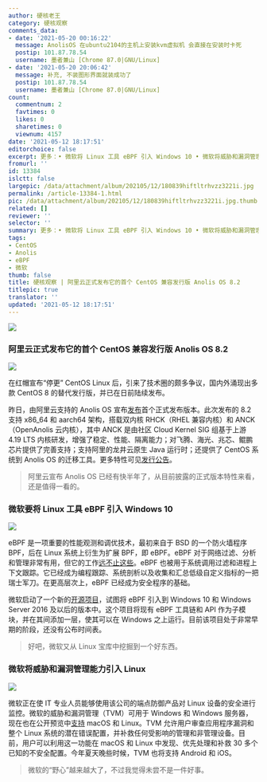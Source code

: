 ```yaml
---
author: 硬核老王
category: 硬核观察
comments_data:
- date: '2021-05-20 00:16:22'
  message: AnolisOS 在ubuntu2104的主机上安装kvm虚拟机 会直接在安装时卡死
  postip: 101.87.78.54
  username: 墨者兼山 [Chrome 87.0|GNU/Linux]
- date: '2021-05-20 20:06:42'
  message: 补充, 不装图形界面就装成功了
  postip: 101.87.78.54
  username: 墨者兼山 [Chrome 87.0|GNU/Linux]
count:
  commentnum: 2
  favtimes: 0
  likes: 0
  sharetimes: 0
  viewnum: 4157
date: '2021-05-12 18:17:51'
editorchoice: false
excerpt: 更多：• 微软将 Linux 工具 eBPF 引入 Windows 10 • 微软将威胁和漏洞管理能力引入 Linux
fromurl: ''
id: 13384
islctt: false
largepic: /data/attachment/album/202105/12/180839hiftltrhvzz3221i.jpg
permalink: /article-13384-1.html
pic: /data/attachment/album/202105/12/180839hiftltrhvzz3221i.jpg.thumb.jpg
related: []
reviewer: ''
selector: ''
summary: 更多：• 微软将 Linux 工具 eBPF 引入 Windows 10 • 微软将威胁和漏洞管理能力引入 Linux
tags:
- CentOS
- Anolis
- eBPF
- 微软
thumb: false
title: 硬核观察 | 阿里云正式发布它的首个 CentOS 兼容发行版 Anolis OS 8.2
titlepic: true
translator: ''
updated: '2021-05-12 18:17:51'
---
```


![](/data/attachment/album/202105/12/180839hiftltrhvzz3221i.jpg)


### 阿里云正式发布它的首个 CentOS 兼容发行版 Anolis OS 8.2


![](/data/attachment/album/202105/12/180856u0da0wtiw3y9jvsz.jpg)


在红帽宣布“停更” CentOS Linux 后，引来了技术圈的颇多争议，国内外涌现出多款 CentOS 8 的替代发行版，并已在日前陆续发布。


昨日，由阿里云支持的 Anolis OS 宣布[发布](https://mp.weixin.qq.com/s/N4EmABzPmxX0J5veo314sQ)首个正式发布版本。此次发布的 8.2 支持 x86\_64 和 aarch64 架构，搭载双内核 RHCK（RHEL 兼容内核）和 ANCK（OpenAnolis 云内核），其中 ANCK 是由社区 Cloud Kernel SIG 组基于上游 4.19 LTS 内核研发，增强了稳定、性能、隔离能力；对飞腾、海光、兆芯、鲲鹏芯片提供了完善支持；支持阿里的龙井云原生 Java 运行时；还提供了 CentOS 系统到 Anolis OS 的迁移工具。更多特性可见[发行公告](https://mirrors.openanolis.org/anolis/8/isos/GA/ReadMe.txt)。



> 
> 阿里云宣布 Anolis OS 已经有快半年了，从目前披露的正式版本特性来看，还是值得一看的。
> 
> 
> 


### 微软要将 Linux 工具 eBPF 引入 Windows 10


![](/data/attachment/album/202105/12/180919j2pbssyqgi2nyk7i.jpg)


eBPF 是一项重要的性能观测和调优技术，最初来自于 BSD 的一个防火墙程序 BPF，后在 Linux 系统上衍生为扩展 BPF，即 eBPF。eBPF 对于网络过滤、分析和管理非常有用，但它的工作[远不止这些](https://www.zdnet.com/article/porting-linuxs-ebpf-to-windows-10-and-windows-server/)。eBPF 也被用于系统调用过滤和进程上下文跟踪。它已经成为编程跟踪、系统剖析以及收集和汇总低级自定义指标的一把瑞士军刀。在更高层次上，eBPF 已经成为安全程序的基础。


微软启动了一个新的[开源项目](https://github.com/Microsoft/ebpf-for-windows)，试图将 eBPF 引入到 Windows 10 和 Windows Server 2016 及以后的版本中。这个项目将现有 eBPF 工具链和 API 作为子模块，并在其间添加一层，使其可以在 Windows 之上运行。目前该项目处于非常早期的阶段，还没有公布时间表。



> 
> 好吧，微软又从 Linux 宝库中挖掘到一个好东西。
> 
> 
> 


### 微软将威胁和漏洞管理能力引入 Linux


![](/data/attachment/album/202105/12/180935ijlnpnptyzwzlggp.jpg)


微软正在使 IT 专业人员能够使用该公司的端点防御产品对 Linux 设备的安全进行监控。微软的威胁和漏洞管理（TVM）可用于 Windows 和 Windows 服务器，现在也在公开预览中[支持](https://techcommunity.microsoft.com/t5/microsoft-defender-for-endpoint/secure-configuration-assessment-for-macos-and-linux-now-in/ba-p/2320517) macOS 和 Linux。TVM 允许用户审查应用程序漏洞和整个 Linux 系统的潜在错误配置，并补救任何受影响的管理和非管理设备。目前，用户可以利用这一功能在 macOS 和 Linux 中发现、优先处理和补救 30 多个已知的不安全配置。今年夏天晚些时候，TVM 也将支持 Android 和 iOS。



> 
> 微软的“野心”越来越大了，不过我觉得未尝不是一件好事。
> 
> 
>